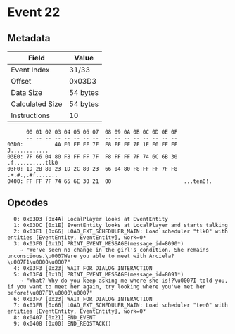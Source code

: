 # Event 22

## Metadata

| Field           | Value    |
|-----------------|----------|
| Event Index     | 31/33    |
| Offset          | 0x03D3   |
| Data Size       | 54 bytes |
| Calculated Size | 54 bytes |
| Instructions    | 10       |

```
      00 01 02 03 04 05 06 07  08 09 0A 0B 0C 0D 0E 0F
      -- -- -- -- -- -- -- --  -- -- -- -- -- -- -- --
03D0:          4A F0 FF FF 7F  F8 FF FF 7F 1E F0 FF FF     J............
03E0: 7F 66 04 80 F8 FF FF 7F  F8 FF FF 7F 74 6C 6B 30  .f..........tlk0
03F0: 1D 2B 80 23 1D 2C 80 23  66 04 80 F8 FF FF 7F F8  .+.#.,.#f.......
0400: FF FF 7F 74 65 6E 30 21  00                       ...ten0!.       
```

## Opcodes

```
  0: 0x03D3 [0x4A] LocalPlayer looks at EventEntity
  1: 0x03DC [0x1E] EventEntity looks at LocalPlayer and starts talking
  2: 0x03E1 [0x66] LOAD_EXT_SCHEDULER_MAIN: Load scheduler "tlk0" with entities [EventEntity, EventEntity], work=0*
  3: 0x03F0 [0x1D] PRINT_EVENT_MESSAGE(message_id=8090*)
    → "We've seen no change in the girl's condition. She remains unconscious.\u0007Were you able to meet with Arciela?\u007F1\u0000\u0007"
  4: 0x03F3 [0x23] WAIT_FOR_DIALOG_INTERACTION
  5: 0x03F4 [0x1D] PRINT_EVENT_MESSAGE(message_id=8091*)
    → "What? Why do you keep asking me where she is!?\u0007I told you, if you want to meet her again, try looking where you've met her before!\u007F1\u0000\u0007"
  6: 0x03F7 [0x23] WAIT_FOR_DIALOG_INTERACTION
  7: 0x03F8 [0x66] LOAD_EXT_SCHEDULER_MAIN: Load scheduler "ten0" with entities [EventEntity, EventEntity], work=0*
  8: 0x0407 [0x21] END_EVENT
  9: 0x0408 [0x00] END_REQSTACK()
```
